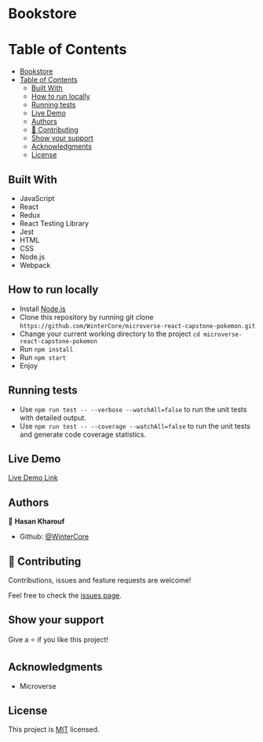 # Bookstore

# Table of Contents
- [Bookstore](#bookstore)
- [Table of Contents](#table-of-contents)
  - [Built With](#built-with)
  - [How to run locally](#how-to-run-locally)
  - [Running tests](#running-tests)
  - [Live Demo](#live-demo)
  - [Authors](#authors)
  - [🤝 Contributing](#-contributing)
  - [Show your support](#show-your-support)
  - [Acknowledgments](#acknowledgments)
  - [License](#license)

## Built With

- JavaScript
- React
- Redux
- React Testing Library
- Jest
- HTML
- CSS
- Node.js
- Webpack
  
## How to run locally

- Install [Node.js](https://nodejs.org/en/)
- Clone this repository by running git clone `https://github.com/WinterCore/microverse-react-capstone-pokemon.git`
- Change your current working directory to the project `cd microverse-react-capstone-pokemon`
- Run `npm install`
- Run `npm start`
- Enjoy

## Running tests

- Use `npm run test -- --verbose --watchAll=false` to run the unit tests with detailed output.
- Use `npm run test -- --coverage --watchAll=false` to run the unit tests and generate code coverage statistics.
 
## Live Demo 

[Live Demo Link](https://wintercore-bookstore.herokuapp.com)


## Authors

👤 **Hasan Kharouf**

- Github: [@WinterCore](https://github.com/WinterCore)

## 🤝 Contributing

Contributions, issues and feature requests are welcome!

Feel free to check the [issues page](issues/).

## Show your support

Give a ⭐️ if you like this project!

## Acknowledgments

- Microverse

## License

This project is [MIT](LICENSE) licensed.
